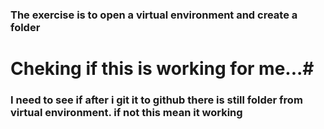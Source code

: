 ### The exercise is to open a virtual environment and create a folder
# Cheking if this is working for me...# 
### I need to see if after i git it to github there is still folder from virtual environment. if not this mean it working
